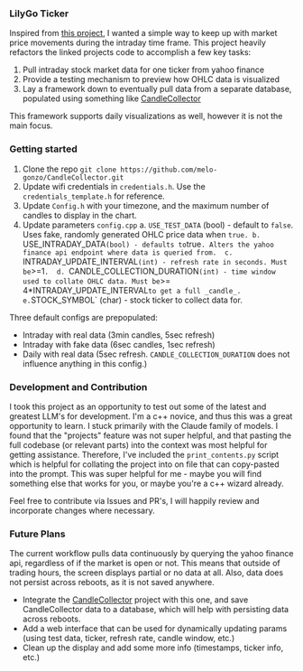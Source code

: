 ### LilyGo Ticker
Inspired from [this project](https://github.com/nishad2m8/BTC-Ticker), I wanted a simple way to keep up with market price movements during the intraday time frame. This project heavily refactors the linked projects code to accomplish a few key tasks:
1. Pull intraday stock market data for one ticker from yahoo finance
2. Provide a testing mechanism to preview how OHLC data is visualized
3. Lay a framework down to eventually pull data from a separate database, populated using something like [CandleCollector](https://github.com/melo-gonzo/CandleCollector)

This framework supports daily visualizations as well, however it is not the main focus.

### Getting started
1. Clone the repo
`git clone https://github.com/melo-gonzo/CandleCollector.git`
2. Update wifi credentials in `credentials.h`. Use the `credentials_template.h` for reference. 
3. Update `Config.h` with your timezone, and the maximum number of candles to display in the chart.
4. Update parameters `config.cpp`
    a. `USE_TEST_DATA` (bool) - default to `false`. Uses fake, randomly generated OHLC price data when `true.
    b. `USE_INTRADAY_DATA` (bool) - defaults to `true`. Alters the yahoo finance api endpoint where data is queried from. 
    c. `INTRADAY_UPDATE_INTERVAL` (int) - refresh rate in seconds. Must be `>=1`. 
    d. `CANDLE_COLLECTION_DURATION` (int) - time window used to collate OHLC data. Must be `>= 4*INTRADAY_UPDATE_INTERVAL` to get a full _candle_. 
    e. `STOCK_SYMBOL` (char) - stock ticker to collect data for. 

Three default configs are prepopulated:
- Intraday with real data (3min candles, 5sec refresh)
- Intraday with fake data (6sec candles, 1sec refresh)
- Daily with real data (5sec refresh. `CANDLE_COLLECTION_DURATION` does not influence anything in this config.)

### Development and Contribution
I took this project as an opportunity to test out some of the latest and greatest LLM's for development. I'm a c++ novice, and thus this was a great opportunity to learn. I stuck primarily with the Claude family of models. I found that the "projects" feature was not super helpful, and that pasting the full codebase (or relevant parts) into the context was most helpful for getting assistance. Therefore, I've included the `print_contents.py` script which is helpful for collating the project into on file that can copy-pasted into the prompt. This was super helpful for me - maybe you will find something else that works for you, or maybe you're a c++ wizard already.

Feel free to contribute via Issues and PR's, I will happily review and incorporate changes where necessary.

### Future Plans
The current workflow pulls data continuously by querying the yahoo finance api, regardless of if the market is open or not. This means that outside of trading hours, the screen displays partial or no data at all. Also, data does not persist across reboots, as it is not saved anywhere.
* Integrate the [CandleCollector](https://github.com/melo-gonzo/CandleCollector) project with this one, and save CandleCollector data to a database, which will help with persisting data across reboots.
* Add a web interface that can be used for dynamically updating params (using test data, ticker, refresh rate, candle window, etc.)
* Clean up the display and add some more info (timestamps, ticker info, etc.)
